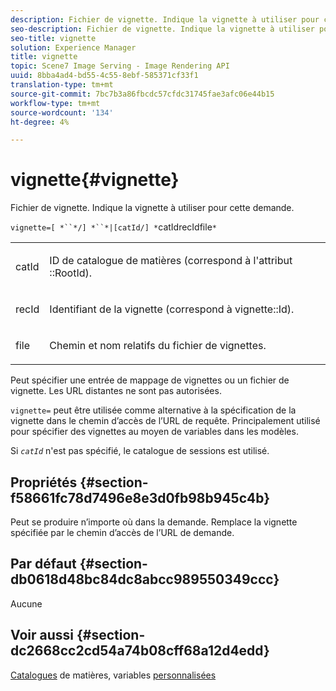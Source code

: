 ```yaml
---
description: Fichier de vignette. Indique la vignette à utiliser pour cette demande.
seo-description: Fichier de vignette. Indique la vignette à utiliser pour cette demande.
seo-title: vignette
solution: Experience Manager
title: vignette
topic: Scene7 Image Serving - Image Rendering API
uuid: 8bba4ad4-bd55-4c55-8ebf-585371cf33f1
translation-type: tm+mt
source-git-commit: 7bc7b3a86fbcdc57cfdc31745fae3afc06e44b15
workflow-type: tm+mt
source-wordcount: '134'
ht-degree: 4%

---
```



# vignette{#vignette}

Fichier de vignette. Indique la vignette à utiliser pour cette demande.

`vignette=[ *``*/] *``*|[catId/] *`catIdrecIdfile`*`

<table id="simpletable_432EC5501CA3431B83A762C3EE4E8DD2"> 
 <tr class="strow"> 
  <td class="stentry"> <p><span class="varname"> catId</span> </p> </td> 
  <td class="stentry"> <p>ID de catalogue de matières (correspond à l'attribut <span class="codeph">::RootId</span>). </p></td> 
 </tr> 
 <tr class="strow"> 
  <td class="stentry"> <p><span class="varname"> recId</span> </p></td> 
  <td class="stentry"> <p>Identifiant de la vignette (correspond à <span class="codeph"> vignette::Id</span>). </p></td> 
 </tr> 
 <tr class="strow"> 
  <td class="stentry"> <p><span class="varname"> file</span> </p></td> 
  <td class="stentry"> <p>Chemin et nom relatifs du fichier de vignettes. </p></td> 
 </tr> 
</table>

Peut spécifier une entrée de mappage de vignettes ou un fichier de vignette. Les URL distantes ne sont pas autorisées.

`vignette=` peut être utilisée comme alternative à la spécification de la vignette dans le chemin d’accès de l’URL de requête. Principalement utilisé pour spécifier des vignettes au moyen de variables dans les modèles.

Si *`catId`* n&#39;est pas spécifié, le catalogue de sessions est utilisé.

## Propriétés {#section-f58661fc78d7496e8e3d0fb98b945c4b}

Peut se produire n’importe où dans la demande. Remplace la vignette spécifiée par le chemin d’accès de l’URL de demande.

## Par défaut {#section-db0618d48bc84dc8abcc989550349ccc}

Aucune

## Voir aussi {#section-dc2668cc2cd54a74b08cff68a12d4edd}

[Catalogues](../../../../../ir-api/http-protocol/image-rendering-api-ref/c-ir-http-protocol-ref/c-ir-http-protocol-syntax-and-features/c-ir-http-material-catalogs/c-ir-http-material-catalogs.md#concept-772742c1688f420a88a56f5136ad1db2) de matières, variables  [personnalisées](../../../../../ir-api/http-protocol/image-rendering-api-ref/c-ir-http-protocol-ref/c-ir-http-protocol-syntax-and-features/c-ir-custom-variables/c-ir-custom-variables.md#concept-8a1d9a50d09a4b7b97b8c83365971f96)
